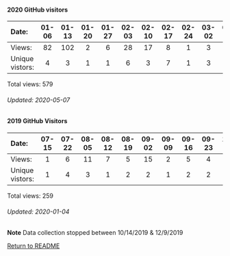 #### 2020 GitHub visitors
Date:		   |   01-06   |       01-13   |       01-20   |       01-27   |       02-03   |       02-10   |       02-17   |  02-24  |  03-02  |  03-09  |  03-16  |  03-23  |  03-30  |  04-06  |  04-13  |  04-20
|:---   |:---: |:---:  |:---:  |:---:  |:---:  |:---:  |:---:  |:---:  |:---:  |:---:  |:---:  |:---:  |:---:  |:---:  |:---:  |:---:
Views:		  |   82      |       102     |       2       |       6       |       28      |       17      |       8       |  1      |  3      |  7      |  17     |  7      |  1      |  21     |  39     |  78
Unique  vistors:  |  4       |       3       |       1       |       1       |       6       |       3       |       7  |      1  |      3  |      7  |      2  |      5  |      1  |      2  |      2  |      4

Total views: 579
###### Updated: 2020-05-07

#### 2019 GitHub Visitors
Date:   |         07-15   |       07-22   |       08-05   |       08-12   |       08-19   |       09-02   |       09-09   |       09-16  |  09-23  |  10-07  |  10-14  |  12-09  |  12-16  |  12-23  |  12-30  
|:---   |:---:    |:---:  |:---:  |:---:  |:---:  |:---:  |:---:  |:---:  |:---:  |:---:  |:---:  |:---:  |:---:  |:---:  |:---:  
Views:  |         1       |       6       |       11      |       7       |       5       |       15      |       2       |       5      |  4      |  17     |  22     |  1      |  2      |  86     |  75
Unique  vistors:  |       1       |       4       |       3       |       1       |       2       |       2       |       1       |      2  |      2  |      5  |      3  |      1  |      2  |      3  |  2    

Total views: 259
###### Updated: 2020-01-04

**Note**  Data collection stopped between 10/14/2019 & 12/9/2019

[Return to README](https://github.com/BradleyA/markit#markit)
